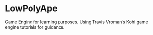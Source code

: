 # LowPolyApe
Game Engine for learning purposes. Using Travis Vroman's Kohi game engine tutorials for guidance.
